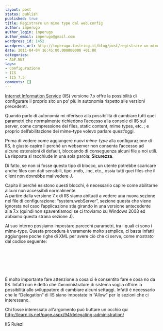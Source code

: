 ```yaml
---
layout: post
status: publish
published: true
title: Registrare un mime type dal web.config
author: imperugo
author_login: imperugo
author_email: imperugo@gmail.com
wordpress_id: 1452
wordpress_url: http://imperugo.tostring.it/blog/post/registrare-un-mime-type-dal-web-config/
date: 2011-04-04 16:45:00.000000000 +01:00
categories:
- ASP.NET
tags:
- Configurazione
- IIS
- IIS 7.5
comments: []
---
```

<p>
	<a href="http://tostring.it/tags/archive/iis" target="_blank" title="Internet Information Service posts">Internet Information Service</a> (IIS) versione 7.x offre la possibilit&agrave; di configurare il proprio sito un po&rsquo; pi&ugrave; in autonomia rispetto alle versioni precedenti.</p>
<p>
	Quando parlo di autonomia mi riferisco alla possibilit&agrave; di cambiare tutti quei parametri che normalmente richiedono l&rsquo;accesso alla console di IIS sul server, come compressione dei files, static content, mime types, etc. ; e proprio dell&rsquo;abilitazione dei mime-type volevo parlare quest&rsquo;oggi.</p>
<p>
	Prima di vedere come aggiungere nuovi <em>mime-type</em> alla configurazione di IIS, &egrave; giusto capire il perch&eacute; un webserver non consenta l&rsquo;accesso ad alcune estensioni di default, bloccando di conseguenza alcuni file a noi utili. <br />
	La risposta si racchiude in una sola parola: <strong>Sicurezza</strong>.</p>
<p>
	Di fatto, se non ci fosse questo tipo di blocco, un utente potrebbe scaricare anche files con dati sensibili, tipo .mdb, .inc, etc., ossia tutti quei files che il client non dovrebbe mai vedere J.</p>
<p>
	Capito il perch&eacute; esistono questi blocchi, &egrave; necessario capire come abilitarne alcuni non accessibili normalmente. <br />
	A partire dalla versione 7.x di IIS siamo abituati a vedere una nuova sezione nel file di configurazione: &ldquo;system.webServer&rdquo;, sezione questa che viene ignorata nel caso l&rsquo;applicazione stia girando in una versione antecedente alla 7.x (quindi non spaventiamoci se ci troviamo su Windows 2003 ed abbiamo questa strana sezione J).</p>
<p>
	Al suo interno possiamo impostare parecchi parametri, tra i quali ci sono i mime-type. Questa procedura &egrave; veramente molto semplice, ci basta infatti aggiungere poche righe di XML per avere ci&ograve; che ci serve, come mostrato dal codice seguente:</p>
<pre class="brush: xml;"><system.webserver>
    <staticcontent>
        <mimemap fileextension=".mp4" mimetype="video/mp4">
        <mimemap fileextension=".m4v" mimetype="video/m4v">
    </mimemap></mimemap></staticcontent>
</system.webserver></pre>
<p>
	&Egrave; molto importante fare attenzione a cosa ci &egrave; consentito fare e cosa no da IIS. Infatti non &egrave; detto che l&rsquo;amministratore di sistema voglia offrire la possibilit&agrave; allo sviluppatore di cambiare alcuni settaggi. Infatti &egrave; necessario che le &ldquo;Delegation&rdquo; di IIS siano impostate in &ldquo;Allow&rdquo; per le sezioni che ci interessano.</p>
<p>
	Chi fosse interessato all&#39;argomento pu&ograve; buttare un occhio qui <a href="http://learn.iis.net/page.aspx/94/delegating-administration/">http://learn.iis.net/page.aspx/94/delegating-administration/</a></p>
<p>
	IIS Rulez!</p>

